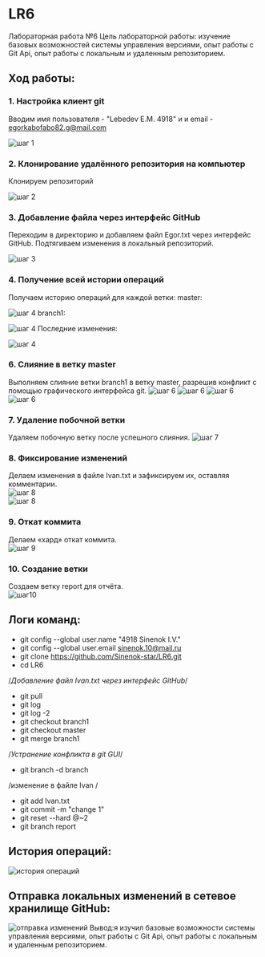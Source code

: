 # LR6
Лабораторная работа №6
Цель лабораторной работы: изучение базовых возможностей системы управления версиями, опыт работы с Git Api, опыт работы с локальным и удаленным репозиторием.  
## Ход работы:  
### 1. Настройка клиент git  
Вводим имя пользователя - "Lebedev E.M. 4918" и и email - egorkabofabo82.g@mail.com 

![шаг 1](https://github.com/eradecator292/LR6/blob/report/%D0%A1%D0%BA%D1%80%D0%B8%D0%BD%D1%88%D0%BE%D1%82%D1%8B/1.jpg)  
### 2. Клонирование удалённого репозитория на компьютер  
Клонируем репозиторий 

![шаг 2](https://github.com/eradecator292/LR6/blob/report/%D0%A1%D0%BA%D1%80%D0%B8%D0%BD%D1%88%D0%BE%D1%82%D1%8B/2.jpg)
### 3. Добавление файла через интерфейс GitHub  
Переходим в директорию и добавляем файл Egor.txt через интерфейс GitHub. Подтягиваем изменения в локальный репозиторий.  

![шаг 3](https://github.com/eradecator292/LR6/blob/report/%D0%A1%D0%BA%D1%80%D0%B8%D0%BD%D1%88%D0%BE%D1%82%D1%8B/3.jpg)
### 4. Получение всей истории операций  
Получаем историю операций для каждой ветки:
master:

![шаг 4](https://github.com/eradecator292/LR6/blob/report/%D0%A1%D0%BA%D1%80%D0%B8%D0%BD%D1%88%D0%BE%D1%82%D1%8B/4.jpg)
branch1:

![шаг 4](https://github.com/eradecator292/LR6/blob/report/%D0%A1%D0%BA%D1%80%D0%B8%D0%BD%D1%88%D0%BE%D1%82%D1%8B/5.jpg)
Последние изменения:

![шаг 4](https://github.com/eradecator292/LR6/blob/report/%D0%A1%D0%BA%D1%80%D0%B8%D0%BD%D1%88%D0%BE%D1%82%D1%8B/6.jpg)
### 6. Слияние в ветку master  
Выполняем слияние ветки branch1 в ветку master, разрешив конфликт c помощью графического интерфейса git.
![шаг 6](https://github.com/Sinenok-star/LR6/blob/report/%D0%A1%D0%BA%D1%80%D0%B8%D0%BD/7.jpg) 
![шаг 6](https://github.com/Sinenok-star/LR6/blob/report/%D0%A1%D0%BA%D1%80%D0%B8%D0%BD/8.jpg) 
![шаг 6](https://github.com/Sinenok-star/LR6/blob/report/%D0%A1%D0%BA%D1%80%D0%B8%D0%BD/9.jpg) 
![шаг 6](https://github.com/Sinenok-star/LR6/blob/report/%D0%A1%D0%BA%D1%80%D0%B8%D0%BD/10.jpg)
### 7. Удаление побочной ветки  
Удаляем побочную ветку после успешного слияния.
![шаг 7](https://github.com/Sinenok-star/LR6/blob/report/%D0%A1%D0%BA%D1%80%D0%B8%D0%BD/12.jpg) 
### 8. Фиксирование изменений  
Делаем изменения в файле Ivan.txt и зафиксируем их, оставляя комментарии.  
![шаг 8](https://github.com/Sinenok-star/LR6/blob/report/%D0%A1%D0%BA%D1%80%D0%B8%D0%BD/14.jpg)  
![шаг 8](https://github.com/Sinenok-star/LR6/blob/report/%D0%A1%D0%BA%D1%80%D0%B8%D0%BD/13.jpg) 
### 9. Откат коммита  
Делаем «хард» откат коммита.  
![шаг 9](https://github.com/Sinenok-star/LR6/blob/report/%D0%A1%D0%BA%D1%80%D0%B8%D0%BD/15.jpg)  
### 10. Создание ветки  
Создаем ветку report для отчёта.   
![шаг10](https://github.com/Sinenok-star/LR6/blob/report/%D0%A1%D0%BA%D1%80%D0%B8%D0%BD/16.jpg )


## Логи команд:  
*  git config --global user.name "4918 Sinenok I.V."
* git config --global user.email sinenok.10@mail.ru
* git clone https://github.com/Sinenok-star/LR6.git
* cd LR6   
  
  
/*Добавление файл Ivan.txt через интерфейс GitHub*/
  
* git pull  
* git log  
* git log -2  
* git checkout branch1  
* git checkout master  
* git merge branch1  
  
/*Устранение конфликта в git GUI*/
    
* git branch -d branch   
    
 /изменение в файле Ivan /   
   
* git add Ivan.txt  
* git commit -m "change 1"  
* git reset --hard @~2  
* git branch report
## История операций:  
![история операций](https://github.com/Sinenok-star/LR6/blob/report/%D0%A1%D0%BA%D1%80%D0%B8%D0%BD/17.jpg)  
## Отправка локальных изменений в сетевое хранилище GitHub:  
![отправка изменений](https://github.com/Sinenok-star/LR6/blob/report/%D0%A1%D0%BA%D1%80%D0%B8%D0%BD/18.jpg)
Вывод:я изучил базовые возможности системы управления версиями, опыт работы с Git Api, опыт работы с локальным и удаленным репозиторием.  

